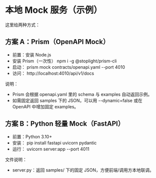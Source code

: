 # 本地 Mock 服务（示例）

这里给两种方式：

## 方案 A：Prism（OpenAPI Mock）
- 前置：安装 Node.js
- 安装 Prism（一次性）
  npm i -g @stoplight/prism-cli
- 启动：
  prism mock contracts/openapi.yaml --port 4010
- 访问：
  http://localhost:4010/api/v1/docs

说明：
- Prism 会根据 openapi.yaml 里的 schema 与 examples 自动返回示例。
- 如需固定返回 samples 下的 JSON，可以用 --dynamic=false 或在 OpenAPI 中增加固定 examples。

## 方案 B：Python 轻量 Mock（FastAPI）
- 前置：Python 3.10+
- 安装：
  pip install fastapi uvicorn pydantic
- 运行：
  uvicorn server:app --port 4011

文件说明：
- server.py：返回 samples/ 下的固定 JSON，方便前端/调用方本地联调。
